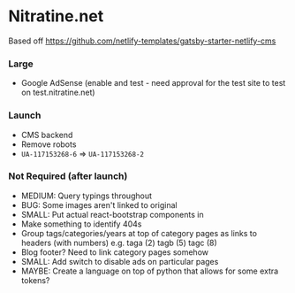 # Nitratine.net

Based off https://github.com/netlify-templates/gatsby-starter-netlify-cms

### Large

- Google AdSense (enable and test - need approval for the test site to test on test.nitratine.net)

### Launch

- CMS backend
- Remove robots
- `UA-117153268-6` => `UA-117153268-2`

### Not Required (after launch)

- MEDIUM: Query typings throughout
- BUG: Some images aren't linked to original
- SMALL: Put actual react-bootstrap components in
- Make something to identify 404s
- Group tags/categories/years at top of category pages as links to headers (with numbers) e.g. taga (2) tagb (5) tagc (8)
- Blog footer? Need to link category pages somehow
- SMALL: Add switch to disable ads on particular pages
- MAYBE: Create a language on top of python that allows for some extra tokens?
